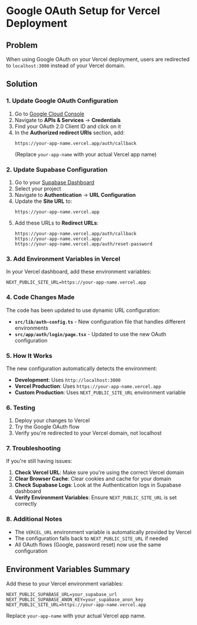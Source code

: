 # Google OAuth Setup for Vercel Deployment

## Problem
When using Google OAuth on your Vercel deployment, users are redirected to `localhost:3000` instead of your Vercel domain.

## Solution

### 1. Update Google OAuth Configuration

1. Go to [Google Cloud Console](https://console.cloud.google.com/)
2. Navigate to **APIs & Services** → **Credentials**
3. Find your OAuth 2.0 Client ID and click on it
4. In the **Authorized redirect URIs** section, add:
   ```
   https://your-app-name.vercel.app/auth/callback
   ```
   (Replace `your-app-name` with your actual Vercel app name)

### 2. Update Supabase Configuration

1. Go to your [Supabase Dashboard](https://supabase.com/dashboard)
2. Select your project
3. Navigate to **Authentication** → **URL Configuration**
4. Update the **Site URL** to:
   ```
   https://your-app-name.vercel.app
   ```
5. Add these URLs to **Redirect URLs**:
   ```
   https://your-app-name.vercel.app/auth/callback
   https://your-app-name.vercel.app/
   https://your-app-name.vercel.app/auth/reset-password
   ```

### 3. Add Environment Variables in Vercel

In your Vercel dashboard, add these environment variables:

```
NEXT_PUBLIC_SITE_URL=https://your-app-name.vercel.app
```

### 4. Code Changes Made

The code has been updated to use dynamic URL configuration:

- **`src/lib/auth-config.ts`** - New configuration file that handles different environments
- **`src/app/auth/login/page.tsx`** - Updated to use the new OAuth configuration

### 5. How It Works

The new configuration automatically detects the environment:
- **Development**: Uses `http://localhost:3000`
- **Vercel Production**: Uses `https://your-app-name.vercel.app`
- **Custom Production**: Uses `NEXT_PUBLIC_SITE_URL` environment variable

### 6. Testing

1. Deploy your changes to Vercel
2. Try the Google OAuth flow
3. Verify you're redirected to your Vercel domain, not localhost

### 7. Troubleshooting

If you're still having issues:

1. **Check Vercel URL**: Make sure you're using the correct Vercel domain
2. **Clear Browser Cache**: Clear cookies and cache for your domain
3. **Check Supabase Logs**: Look at the Authentication logs in Supabase dashboard
4. **Verify Environment Variables**: Ensure `NEXT_PUBLIC_SITE_URL` is set correctly

### 8. Additional Notes

- The `VERCEL_URL` environment variable is automatically provided by Vercel
- The configuration falls back to `NEXT_PUBLIC_SITE_URL` if needed
- All OAuth flows (Google, password reset) now use the same configuration

## Environment Variables Summary

Add these to your Vercel environment variables:

```
NEXT_PUBLIC_SUPABASE_URL=your_supabase_url
NEXT_PUBLIC_SUPABASE_ANON_KEY=your_supabase_anon_key
NEXT_PUBLIC_SITE_URL=https://your-app-name.vercel.app
```

Replace `your-app-name` with your actual Vercel app name. 